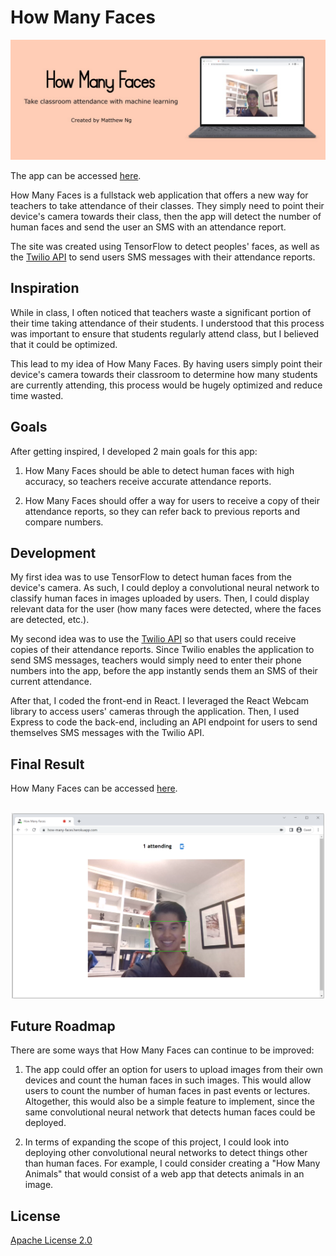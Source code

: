 # How Many Faces
![Project Banner](client/src/assets/Banner.jpg)

The app can be accessed [here](https://how-many-faces.herokuapp.com).

How Many Faces is a fullstack web application that offers a new way for teachers to take attendance of their classes. They simply need to point their device's camera towards their class, then the app will detect the number of human faces and send the user an SMS with an attendance report.

The site was created using TensorFlow to detect peoples' faces, as well as the [Twilio API](https://www.twilio.com) to send users SMS messages with their attendance reports.

## Inspiration

While in class, I often noticed that teachers waste a significant portion of their time taking attendance of their students. I understood that this process was important to ensure that students regularly attend class, but I believed that it could be optimized.

This lead to my idea of How Many Faces. By having users simply point their device's camera towards their classroom to determine how many students are currently attending, this process would be hugely optimized and reduce time wasted.

## Goals

After getting inspired, I developed 2 main goals for this app:

1. How Many Faces should be able to detect human faces with high accuracy, so teachers receive accurate attendance reports.

2. How Many Faces should offer a way for users to receive a copy of their attendance reports, so they can refer back to previous reports and compare numbers.

## Development

My first idea was to use TensorFlow to detect human faces from the device's camera. As such, I could deploy a convolutional neural network to classify human faces in images uploaded by users. Then, I could display relevant data for the user (how many faces were detected, where the faces are detected, etc.).

My second idea was to use the [Twilio API](https://www.twilio.com) so that users could receive copies of their attendance reports. Since Twilio enables the application to send SMS messages, teachers would simply need to enter their phone numbers into the app, before the app instantly sends them an SMS of their current attendance.

After that, I coded the front-end in React. I leveraged the React Webcam library to access users' cameras through the application. Then, I used Express to code the back-end, including an API endpoint for users to send themselves SMS messages with the Twilio API.

## Final Result

How Many Faces can be accessed [here](https://how-many-faces.herokuapp.com).

<p align="center">
  <br/>
  <img src="client/src/assets/FinalResult.PNG" width="500" />
</p>

## Future Roadmap

There are some ways that How Many Faces can continue to be improved:

1. The app could offer an option for users to upload images from their own devices and count the human faces in such images. This would allow users to count the number of human faces in past events or lectures. Altogether, this would also be a simple feature to implement, since the same convolutional neural network that detects human faces could be deployed.

2. In terms of expanding the scope of this project, I could look into deploying other convolutional neural networks to detect things other than human faces. For example, I could consider creating a "How Many Animals" that would consist of a web app that detects animals in an image.

## License

[Apache License 2.0](https://github.com/mat-ng/how-many-faces/blob/master/LICENSE)

